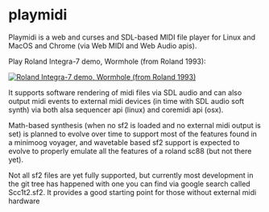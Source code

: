 # playmidi
Playmidi is a web and curses and SDL-based MIDI file player for Linux and MacOS and Chrome (via Web MIDI and Web Audio apis).

Play Roland Integra-7 demo, Wormhole (from Roland 1993):

[![Roland Integra-7 demo, Wormhole (from Roland 1993)](https://img.youtube.com/vi/ZviJcNXnBZo/mqdefault.jpg)](https://www.youtube.com/watch?v=ZviJcNXnBZo)

It supports software rendering of midi files via SDL audio and can also output midi events to external midi devices (in time with SDL audio soft synth) via both alsa sequencer api (linux) and coremidi api (osx).

Math-based synthesis (when no sf2 is loaded and no external midi output is set) is planned to evolve over time to support most of the features found in a minimoog voyager, and wavetable based sf2 support is expected to evolve to properly emulate all the features of a roland sc88 (but not there yet).

Not all sf2 files are yet fully supported, but currently most development in the git tree has happened with one you can find via google search called Scc1t2.sf2. It provides a good starting point for those without external midi hardware
